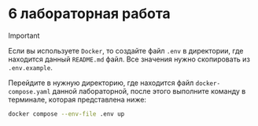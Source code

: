 # 6 лабораторная работа

> [!IMPORTANT]
> Если вы используете `Docker`, то создайте файл `.env` в директории, где находится данный `README.md` файл. 
> Все значения нужно скопировать из `.env.example`.

Перейдите в нужную директорию, где находится файл `docker-compose.yaml` данной лабораторной,
после этого выполните команду в терминале, которая представлена ниже: 

```bash
docker compose --env-file .env up
```
